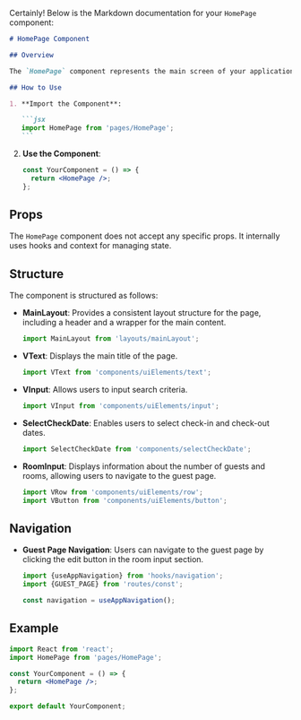 Certainly! Below is the Markdown documentation for your `HomePage` component:

````markdown
# HomePage Component

## Overview

The `HomePage` component represents the main screen of your application. It provides functionality for users to input search criteria, select check-in and check-out dates, and specify the number of guests and rooms. It also allows users to navigate to the guest page for further customization.

## How to Use

1. **Import the Component**:

   ```jsx
   import HomePage from 'pages/HomePage';
   ```
````

2. **Use the Component**:

   ```jsx
   const YourComponent = () => {
     return <HomePage />;
   };
   ```

## Props

The `HomePage` component does not accept any specific props. It internally uses hooks and context for managing state.

## Structure

The component is structured as follows:

- **MainLayout**: Provides a consistent layout structure for the page, including a header and a wrapper for the main content.

  ```jsx
  import MainLayout from 'layouts/mainLayout';
  ```

- **VText**: Displays the main title of the page.

  ```jsx
  import VText from 'components/uiElements/text';
  ```

- **VInput**: Allows users to input search criteria.

  ```jsx
  import VInput from 'components/uiElements/input';
  ```

- **SelectCheckDate**: Enables users to select check-in and check-out dates.

  ```jsx
  import SelectCheckDate from 'components/selectCheckDate';
  ```

- **RoomInput**: Displays information about the number of guests and rooms, allowing users to navigate to the guest page.

  ```jsx
  import VRow from 'components/uiElements/row';
  import VButton from 'components/uiElements/button';
  ```

## Navigation

- **Guest Page Navigation**: Users can navigate to the guest page by clicking the edit button in the room input section.

  ```jsx
  import {useAppNavigation} from 'hooks/navigation';
  import {GUEST_PAGE} from 'routes/const';

  const navigation = useAppNavigation();
  ```

## Example

```jsx
import React from 'react';
import HomePage from 'pages/HomePage';

const YourComponent = () => {
  return <HomePage />;
};

export default YourComponent;
```
